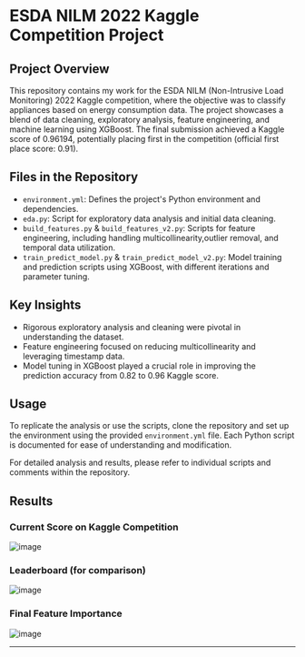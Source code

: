# ESDA NILM 2022 Kaggle Competition Project

## Project Overview
This repository contains my work for the ESDA NILM (Non-Intrusive Load Monitoring) 2022 Kaggle competition, where the objective was to classify appliances based on energy consumption data. The project showcases a blend of data cleaning, exploratory analysis, feature engineering, and machine learning using XGBoost. The final submission achieved a Kaggle score of 0.96194, potentially placing first in the competition (official first place score: 0.91).

## Files in the Repository
- `environment.yml`: Defines the project's Python environment and dependencies.
- `eda.py`: Script for exploratory data analysis and initial data cleaning.
- `build_features.py` & `build_features_v2.py`: Scripts for feature engineering, including handling multicollinearity,outlier removal, and temporal data utilization.
- `train_predict_model.py` & `train_predict_model_v2.py`: Model training and prediction scripts using XGBoost, with different iterations and parameter tuning.

## Key Insights
- Rigorous exploratory analysis and cleaning were pivotal in understanding the dataset.
- Feature engineering focused on reducing multicollinearity and leveraging timestamp data.
- Model tuning in XGBoost played a crucial role in improving the prediction accuracy from 0.82 to 0.96 Kaggle score.

## Usage
To replicate the analysis or use the scripts, clone the repository and set up the environment using the provided `environment.yml` file. Each Python script is documented for ease of understanding and modification.

For detailed analysis and results, please refer to individual scripts and comments within the repository.

## Results

### Current Score on Kaggle Competition 
![image](https://github.com/magellanic-clouds17/esda_nilm_2022/assets/72970703/c399200e-3f73-4934-a4a3-bc42136fbf92)

### Leaderboard (for comparison)
![image](https://github.com/magellanic-clouds17/esda_nilm_2022/assets/72970703/01fb6ae9-e948-49e1-bf89-5ae9f943979d)

### Final Feature Importance
![image](https://github.com/magellanic-clouds17/esda_nilm_2022/assets/72970703/71a222d5-903a-4593-b8a2-511d4302030d)

---
